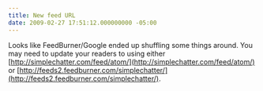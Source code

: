 ```yaml
---
title: New feed URL
date: 2009-02-27 17:51:12.000000000 -05:00
---
```

Looks like FeedBurner/Google ended up shuffling some things around. You may need to update your readers to using either [http://simplechatter.com/feed/atom/](http://simplechatter.com/feed/atom/) or [http://feeds2.feedburner.com/simplechatter/](http://feeds2.feedburner.com/simplechatter/).
